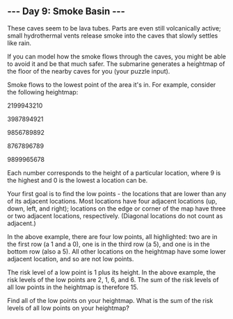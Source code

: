 ## --- Day 9: Smoke Basin ---

These caves seem to be lava tubes. Parts are even still volcanically active; small hydrothermal vents release smoke into the caves that slowly settles like rain.



If you can model how the smoke flows through the caves, you might be able to avoid it and be that much safer. The submarine generates a heightmap of the floor of the nearby caves for you (your puzzle input).



Smoke flows to the lowest point of the area it's in. For example, consider the following heightmap:



2199943210

3987894921

9856789892

8767896789

9899965678

Each number corresponds to the height of a particular location, where 9 is the highest and 0 is the lowest a location can be.



Your first goal is to find the low points - the locations that are lower than any of its adjacent locations. Most locations have four adjacent locations (up, down, left, and right); locations on the edge or corner of the map have three or two adjacent locations, respectively. (Diagonal locations do not count as adjacent.)



In the above example, there are four low points, all highlighted: two are in the first row (a 1 and a 0), one is in the third row (a 5), and one is in the bottom row (also a 5). All other locations on the heightmap have some lower adjacent location, and so are not low points.



The risk level of a low point is 1 plus its height. In the above example, the risk levels of the low points are 2, 1, 6, and 6. The sum of the risk levels of all low points in the heightmap is therefore 15.



Find all of the low points on your heightmap. What is the sum of the risk levels of all low points on your heightmap?